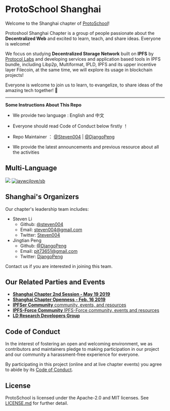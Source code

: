 # ProtoSchool Shanghai

Welcome to the Shanghai chapter of [ProtoSchool](https://proto.school)!

Protoshool Shanghai Chapter is a group of people passionate about the **Decentralized Web** and excited to learn, teach, and share ideas. Everyone is welcome!

We focus on studying **Decentralized Storage Network** built on **IPFS** by [Protocol Labs](https://protocol.ai/) and developing services and application based tools in IPFS bundle, including Libp2p, Multiformat, IPLD, IPFS and its upper incentive layer Filecoin, at the same time, we will explore its usage in blockchain projects!

Everyone is welcome to join us to learn, to evangelize, to share ideas of the amazing tech together! 
 :raised_hands:

---

**Some Instructions About This Repo**

- We provide two language : English and 中文

- Everyone should read Code of Conduct below firstly ！

- Repo Maintainer ： [@Steven004](https://github.com/steven004) | [@DjangoPeng](https://github.com/DjangoPeng)

- We provide the latest announcements and previous resource about all the activities

## Multi-Language

[![](https://img.shields.io/badge/Lang-English-blue.svg)](README.md)  [![jaywcjlove/sb](https://jaywcjlove.github.io/sb/lang/chinese.svg)](README-zh.md)


## Shanghai's Organizers

Our chapter's leadership team includes:
* Steven Li 
  * Github: [@steven004](https://github.com/steven004)
  * Email: [steven004@gmail.com](mailto:steven004@gmail.com)
  * Twitter: [Steven004](https://twitter.com/Steven004_Li)
* Jingtian Peng 
  * Github: [@DjangoPeng](https://github.com/DjangoPeng)
  * Email: [pjt73651@gmail.com](mailto:pjt73651@gmail.com)
  * Twitter: [DjangoPeng](https://twitter.com/PengDjango)

Contact us if you are interested in joining this team.

## Our Related Parties and Events

- [**Shanghai Chapter 2nd Session - May 19 2019**](Events/20190519-2nd-Session.md)
- [**Shanghai Chapter Openness - Feb. 16 2019**](Events/20190216-Openness.md)
- [**IPFSer Community** community, events, and resources](http://ipfser.org)
- [**IPFS-Force Community** IPFS-Force community, events and resources](https://mp.weixin.qq.com/mp/homepage?__biz=MzUyOTc4OTc4OQ==&hid=3&sn=73cb01b7c9220f8ba25ba64cbb0cf429&scene=1&devicetype=iOS12.1.2&version=17000324&lang=zh_CN&nettype=WIFI&ascene=7&session_us=gh_b8c74eeecc44&fontScale=118&wx_header=1)
- [**LD Research Developers Group**](https://github.com/LDResearch/developers-group)


## Code of Conduct

In the interest of fostering an open and welcoming environment, we as
contributors and maintainers pledge to making participation in our project and
our community a harassment-free experience for everyone.

By participating in this project (online and at live chapter events) you agree to abide by its [Code of Conduct](./CODE_OF_CONDUCT.md).

## License

ProtoSchool is licensed under the Apache-2.0 and MIT licenses. See [LICENSE.md](https://github.com/protoschool/seattle/blob/master/LICENSE.md) for further detail.
